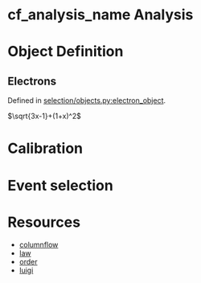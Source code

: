 # __cf_analysis_name__ Analysis

# Object Definition

## Electrons

Defined in [selection/objects.py:electron_object](__cf_module_name__/selection/objects.py).

$\sqrt{3x-1}+(1+x)^2$


# Calibration

# Event selection

# Resources

- [columnflow](https://github.com/uhh-cms/columnflow)
- [law](https://github.com/riga/law)
- [order](https://github.com/riga/order)
- [luigi](https://github.com/spotify/luigi)

